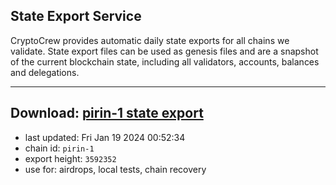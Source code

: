 ## State Export Service
CryptoCrew provides automatic daily state exports for all chains we validate. State export files can be used as genesis files and are a snapshot of the current blockchain state, including all validators, accounts, balances and delegations.

---
**Download: [pirin-1 state export](https://dl.ccvalidators.com/SERVICE/nolus/pirin-1_export_3592352.json)**
---

- last updated: Fri Jan 19 2024 00:52:34
- chain id: `pirin-1`
- export height: `3592352`
- use for: airdrops, local tests, chain recovery
